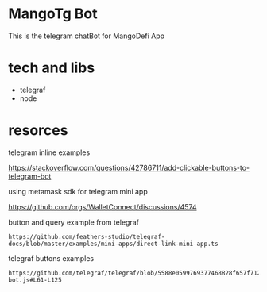 # MangoTg Bot

This is the telegram chatBot for MangoDefi App

# tech and libs
- telegraf
- node 

# resorces

telegram inline examples

https://stackoverflow.com/questions/42786711/add-clickable-buttons-to-telegram-bot

using metamask sdk for telegram mini app

https://github.com/orgs/WalletConnect/discussions/4574

button and query example from telegraf

    https://github.com/feathers-studio/telegraf-docs/blob/master/examples/mini-apps/direct-link-mini-app.ts

telegraf buttons examples

    https://github.com/telegraf/telegraf/blob/5588e0599769377468828f657f7125acbb7870ac/docs/examples/keyboard-bot.js#L61-L125